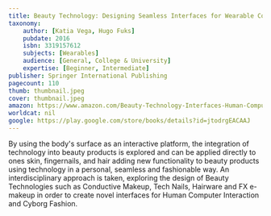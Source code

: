 ```yaml
---
title: Beauty Technology: Designing Seamless Interfaces for Wearable Computing
taxonomy:
	author: [Katia Vega, Hugo Fuks]
	pubdate: 2016
	isbn: 3319157612
	subjects: [Wearables]
	audience: [General, College & University]
	expertise: [Beginner, Intermediate]
publisher: Springer International Publishing
pagecount: 110
thumb: thumbnail.jpeg
cover: thumbnail.jpeg
amazon: https://www.amazon.com/Beauty-Technology-Interfaces-Human-Computer-Interaction-ebook/dp/B01G4XEUE8/ref=sr_1_1?ie=UTF8&qid=1543369392&sr=8-1&keywords=beauty+technology+designing+seamless+interfaces+for+wearable+computing
worldcat: nil
google: https://play.google.com/store/books/details?id=jtodrgEACAAJ
---
```

By using the body's surface as an interactive platform, the integration of technology into beauty products is explored and can be applied directly to ones skin, fingernails, and hair adding new functionality to beauty products using technology in a personal, seamless and fashionable way. An interdisciplinary approach is taken, exploring the design of Beauty Technologies such as Conductive Makeup, Tech Nails, Hairware and FX e-makeup in order to create novel interfaces for Human Computer Interaction and Cyborg Fashion.